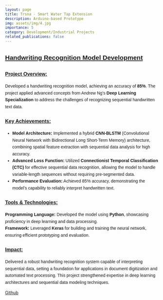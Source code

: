 ```yaml
---
layout: page
title: Trsna - Smart Water Tap Extension
description: Arduino-based Prototype
img: assets/img/4.jpg
importance: 5
category: Development/Industrial Projects
related_publications: false
---
```


<div style="font-family: Arial, sans-serif; line-height: 1.6;">
  <h2 style="text-decoration: underline; font-weight: bold;">Handwriting Recognition Model Development</h2>
  
  <h3 style="text-decoration: underline; font-weight: bold;">Project Overview:</h3>
  <p>
    Developed a handwriting recognition model, achieving an accuracy of <b>85%</b>. The project applied advanced concepts from 
    Andrew Ng’s <b>Deep Learning Specialization</b> to address the challenges of recognizing sequential handwritten text data.
  </p>
  
  <h3 style="text-decoration: underline; font-weight: bold;">Key Achievements:</h3>
  <ul>
    <li>
      <b>Model Architecture:</b> Implemented a hybrid <b>CNN-BLSTM</b> (Convolutional Neural Network with Bidirectional Long Short-Term Memory) 
      architecture, combining spatial feature extraction with sequential data analysis for high accuracy.
    </li>
    <li>
      <b>Advanced Loss Function:</b> Utilized <b>Connectionist Temporal Classification (CTC)</b> for effective sequential data recognition, 
      allowing the model to handle variable-length sequences without requiring pre-segmented data.
    </li>
    <li>
      <b>Performance Evaluation:</b> Achieved 85% accuracy, demonstrating the model’s capability to reliably interpret handwritten text.
    </li>
  </ul>

  <h3 style="text-decoration: underline; font-weight: bold;">Tools & Technologies:</h3>
  <p>
    <b>Programming Language:</b> Developed the model using <b>Python</b>, showcasing proficiency in deep learning and data processing.<br>
    <b>Framework:</b> Leveraged <b>Keras</b> for building and training the neural network, ensuring efficient prototyping and evaluation.
  </p>

  <h3 style="text-decoration: underline; font-weight: bold;">Impact:</h3>
  <p>
    Delivered a robust handwriting recognition system capable of interpreting sequential data, setting a foundation for applications in 
    document digitization and automated text processing. This project strengthened expertise in deep learning architectures 
    and sequential data modeling techniques.
  </p>
</div>


<a href="https://github.com/prchigoyal01/TRSNA">Github
